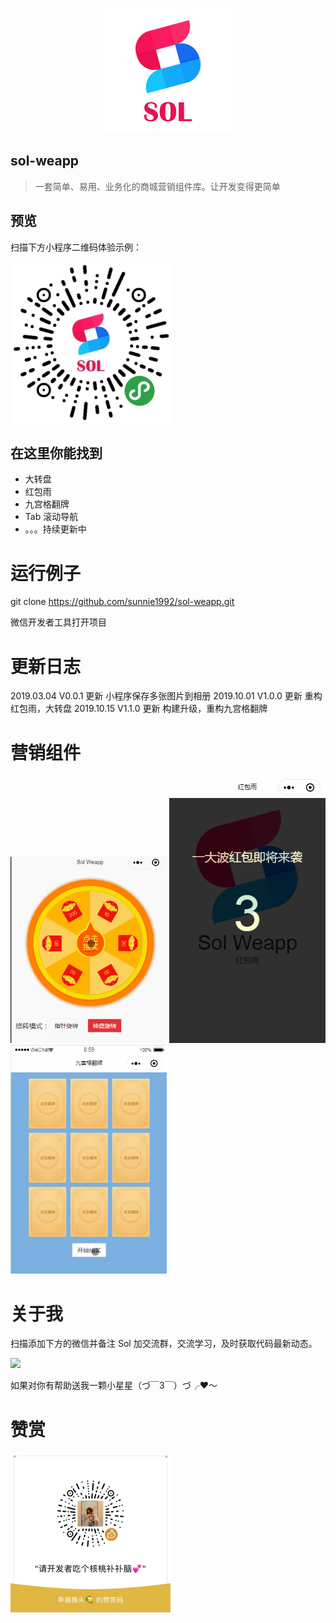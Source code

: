 <p align="center">
    <a href="https://sunnie1992.github.io/sol-weapp/">
        <img width="200" src="./static/logo.png">
    </a>
</p>

## sol-weapp

> 一套简单、易用、业务化的商城营销组件库。让开发变得更简单

## 预览

扫描下方小程序二维码体验示例：

![logo](static/qrcode.jpg)

## 在这里你能找到

-   大转盘
-   红包雨
-   九宫格翻牌
-   Tab 滚动导航
-   。。。持续更新中

# 运行例子

git clone https://github.com/sunnie1992/sol-weapp.git

微信开发者工具打开项目

# 更新日志

2019.03.04 V0.0.1 更新 小程序保存多张图片到相册
2019.10.01 V1.0.0 更新 重构红包雨，大转盘
2019.10.15 V1.1.0 更新 构建升级，重构九宫格翻牌

# 营销组件

<p>
  <img src="static/1.gif" width="250"  style="display:inline;">  
  <img src="static/2.gif" width="250"  style="display:inline;">
  <img src="static/3.gif" width="250"  style="display:inline;">
</p>
 
# 关于我

扫描添加下方的微信并备注 Sol 加交流群，交流学习，及时获取代码最新动态。

<p>
  <img src="https://imgs.solui.cn/weapp/me.png" width="256" style="display:inline;">
</p>
 
如果对你有帮助送我一颗小星星（づ￣3￣）づ╭❤～

# 赞赏

<p>
  <img src="./static/appreciate.jpg" width="256" style="display:inline;">
</p>
 
